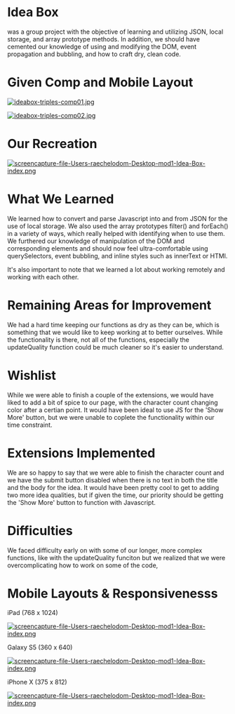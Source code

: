 # Idea Box

was a group project with the objective of learning and utilizing JSON, local storage, and array prototype methods. In addition, we should have cemented our knowledge of using and modifying the DOM, event propagation and bubbling, and how to craft dry, clean code.

# Given Comp and Mobile Layout

[![ideabox-triples-comp01.jpg](https://i.postimg.cc/6qKnmLLn/ideabox-triples-comp01.jpg)](https://postimg.cc/R6PW3tYZ)

[![ideabox-triples-comp02.jpg](https://i.postimg.cc/G3PksVdQ/ideabox-triples-comp02.jpg)](https://postimg.cc/236qsHqb)

# Our Recreation

[![screencapture-file-Users-raechelodom-Desktop-mod1-Idea-Box-index.png](https://i.postimg.cc/CM4yYcYR/screencapture-file-Users-raechelodom-Desktop-mod1-Idea-Box-index.png)](https://postimg.cc/vDD2tL4y)

# What We Learned

We learned how to convert and parse Javascript into and from JSON for the use of local storage. We also used the array prototypes filter() and forEach() in a variety of ways, which really helped with identifying when to use them. We furthered our knowledge of manipulation of the DOM and corresponding elements and should now feel ultra-comfortable using querySelectors, event bubbling, and inline styles such as innerText or HTMl.

It's also important to note that we learned a lot about working remotely and working with each other.

# Remaining Areas for Improvement

We had a hard time keeping our functions as dry as they can be, which is something that we would like to keep working at to better ourselves. While the functionality is there, not all of the functions, especially the updateQuality function could be much cleaner so it's easier to understand.

# Wishlist

While we were able to finish a couple of the extensions, we would have liked to add a bit of spice to our page, with the character count changing color after a certian point. It would have been ideal to use JS for the 'Show More' button, but we were unable to coplete the functionality within our time constraint.

# Extensions Implemented

We are so happy to say that we were able to finish the character count and we have the submit button disabled when there is no text in both the title and the body for the idea. It would have been pretty cool to get to adding two more idea qualities, but if given the time, our priority should be getting the 'Show More' button to function with Javascript.

# Difficulties

We faced difficulty early on with some of our longer, more complex functions, like with the updateQuality funciton but we realized that we were overcomplicating how to work on some of the code,

# Mobile Layouts & Responsivenesss

iPad (768 x 1024)

[![screencapture-file-Users-raechelodom-Desktop-mod1-Idea-Box-index.png](https://i.postimg.cc/9F4B1fxc/screencapture-file-Users-raechelodom-Desktop-mod1-Idea-Box-index.png)](https://postimg.cc/Lnpf8mKW)

Galaxy S5 (360 x 640)

[![screencapture-file-Users-raechelodom-Desktop-mod1-Idea-Box-index.png](https://i.postimg.cc/C1181vXw/screencapture-file-Users-raechelodom-Desktop-mod1-Idea-Box-index.png)](https://postimg.cc/VSxvZFzh)


iPhone X (375 x 812)

[![screencapture-file-Users-raechelodom-Desktop-mod1-Idea-Box-index.png](https://i.postimg.cc/635rZ62J/screencapture-file-Users-raechelodom-Desktop-mod1-Idea-Box-index.png)](https://postimg.cc/2qMLRD72)
